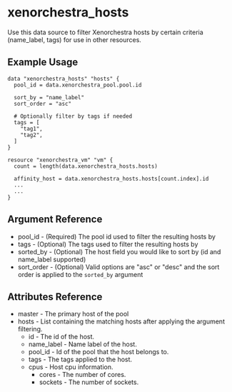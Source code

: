# xenorchestra_hosts

Use this data source to filter Xenorchestra hosts by certain criteria (name_label, tags) for use in other resources.

## Example Usage

```hcl
data "xenorchestra_hosts" "hosts" {
  pool_id = data.xenorchestra_pool.pool.id

  sort_by = "name_label"
  sort_order = "asc"

  # Optionally filter by tags if needed
  tags = [
    "tag1",
    "tag2",
  ]
}

resource "xenorchestra_vm" "vm" {
  count = length(data.xenorchestra_hosts.hosts)

  affinity_host = data.xenorchestra_hosts.hosts[count.index].id
  ...
  ...
}
```

## Argument Reference
* pool_id - (Required) The pool id used to filter the resulting hosts by
* tags - (Optional) The tags used to filter the resulting hosts by
* sorted_by - (Optional) The host field you would like to sort by (id and name_label supported)
* sort_order - (Optional) Valid options are "asc" or "desc" and the sort order is applied to the `sorted_by` argument

## Attributes Reference
* master - The primary host of the pool
* hosts - List containing the matching hosts after applying the argument filtering. 
  * id - The id of the host.
  * name_label - Name label of the host.
  * pool_id - Id of the pool that the host belongs to.
  * tags - The tags applied to the host.
  * cpus - Host cpu information.
    * cores - The number of cores. 
    * sockets - The number of sockets.